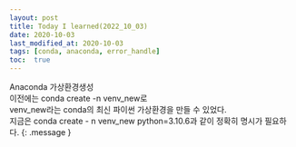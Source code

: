 ```yaml
---
layout: post
title: Today I learned(2022_10_03)
date: 2020-10-03
last_modified_at: 2020-10-03
tags: [conda, anaconda, error_handle]
toc:  true
---
```


Anaconda 가상환경생성<br/>
이전에는 conda create -n venv_new로<br/>
venv_new라는 conda의 최신 파이썬 가상환경을 만들 수 있었다.<br/>
지금은 conda create - n venv_new python=3.10.6과 같이 정확히 명시가 필요하다.
{: .message }

